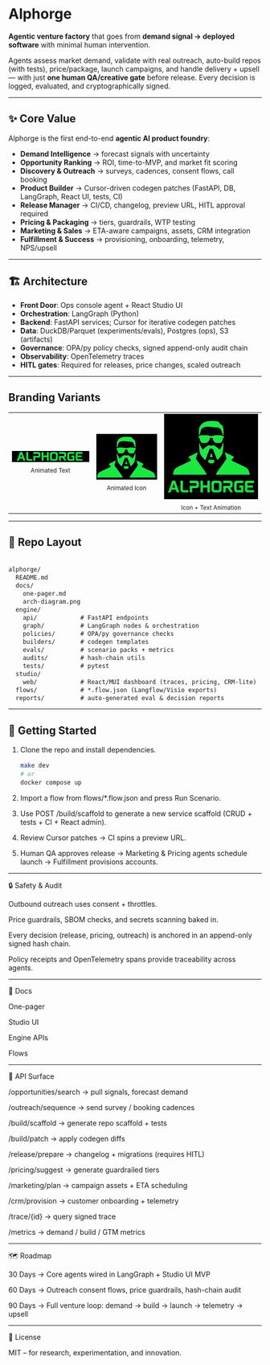 # Alphorge  

**Agentic venture factory** that goes from **demand signal → deployed software** with minimal human intervention.  

Agents assess market demand, validate with real outreach, auto-build repos (with tests), price/package, launch campaigns, and handle delivery + upsell — with just **one human QA/creative gate** before release. Every decision is logged, evaluated, and cryptographically signed.  

---

## ✨ Core Value  
Alphorge is the first end-to-end **agentic AI product foundry**:  

- **Demand Intelligence** → forecast signals with uncertainty  
- **Opportunity Ranking** → ROI, time-to-MVP, and market fit scoring  
- **Discovery & Outreach** → surveys, cadences, consent flows, call booking  
- **Product Builder** → Cursor-driven codegen patches (FastAPI, DB, LangGraph, React UI, tests, CI)  
- **Release Manager** → CI/CD, changelog, preview URL, HITL approval required  
- **Pricing & Packaging** → tiers, guardrails, WTP testing  
- **Marketing & Sales** → ETA-aware campaigns, assets, CRM integration  
- **Fulfillment & Success** → provisioning, onboarding, telemetry, NPS/upsell  

---

## 🏗 Architecture  

- **Front Door**: Ops console agent + React Studio UI  
- **Orchestration**: LangGraph (Python)  
- **Backend**: FastAPI services; Cursor for iterative codegen patches  
- **Data**: DuckDB/Parquet (experiments/evals), Postgres (ops), S3 (artifacts)  
- **Governance**: OPA/py policy checks, signed append-only audit chain  
- **Observability**: OpenTelemetry traces  
- **HITL gates**: Required for releases, price changes, scaled outreach  

---

## Branding Variants  

<table>
<tr>
<td align="center">
  <img src="docs/media/alphorge_text_ani.gif" alt="Alphorge text animation" width="240"/><br/>
  <sub>Animated Text</sub>
</td>
<td align="center">
  <img src="docs/media/alphorge_icon_ani.gif" alt="Alphorge icon animation" width="180"/><br/>
  <sub>Animated Icon</sub>
</td>
<td align="center">
  <img src="docs/media/alphorge_ani.gif" alt="Alphorge full animation" width="300"/><br/>
  <sub>Icon + Text Animation</sub>
</td>
</tr>
</table>

---

## 📂 Repo Layout

```text

alphorge/
  README.md
  docs/
    one-pager.md
    arch-diagram.png
  engine/
    api/            # FastAPI endpoints
    graph/          # LangGraph nodes & orchestration
    policies/       # OPA/py governance checks
    builders/       # codegen templates
    evals/          # scenario packs + metrics
    audits/         # hash-chain utils
    tests/          # pytest
  studio/
    web/            # React/MUI dashboard (traces, pricing, CRM-lite)
  flows/            # *.flow.json (Langflow/Visio exports)
  reports/          # auto-generated eval & decision reports
```

---

## 🚀 Getting Started  

1. Clone the repo and install dependencies.  
   ```bash
   make dev
   # or
   docker compose up

2. Import a flow from flows/*.flow.json and press Run Scenario.


3. Use POST /build/scaffold to generate a new service scaffold (CRUD + tests + CI + React admin).


4. Review Cursor patches → CI spins a preview URL.


5. Human QA approves release → Marketing & Pricing agents schedule launch → Fulfillment provisions accounts.




---

🔒 Safety & Audit

Outbound outreach uses consent + throttles.

Price guardrails, SBOM checks, and secrets scanning baked in.

Every decision (release, pricing, outreach) is anchored in an append-only signed hash chain.

Policy receipts and OpenTelemetry spans provide traceability across agents.



---

📖 Docs

One-pager

Studio UI

Engine APIs

Flows



---

🧪 API Surface

/opportunities/search → pull signals, forecast demand

/outreach/sequence → send survey / booking cadences

/build/scaffold → generate repo scaffold + tests

/build/patch → apply codegen diffs

/release/prepare → changelog + migrations (requires HITL)

/pricing/suggest → generate guardrailed tiers

/marketing/plan → campaign assets + ETA scheduling

/crm/provision → customer onboarding + telemetry

/trace/{id} → query signed trace

/metrics → demand / build / GTM metrics


---

🗺 Roadmap

30 Days → Core agents wired in LangGraph + Studio UI MVP

60 Days → Outreach consent flows, price guardrails, hash-chain audit

90 Days → Full venture loop: demand → build → launch → telemetry → upsell


---

📜 License

MIT – for research, experimentation, and innovation.
